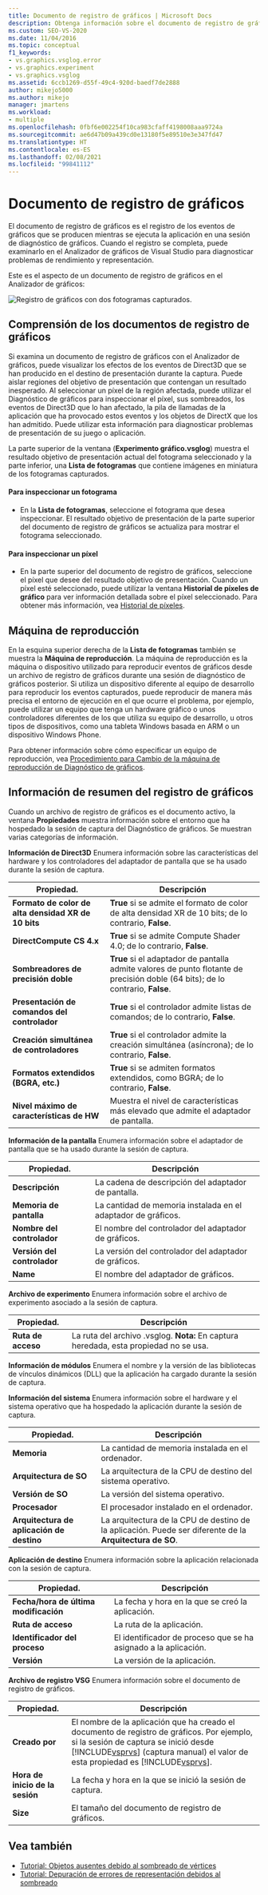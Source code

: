 ```yaml
---
title: Documento de registro de gráficos | Microsoft Docs
description: Obtenga información sobre el documento de registro de gráficos en Visual Studio, el cual registra los eventos de gráficos que se producen mientras se ejecuta una aplicación en una sesión de diagnóstico de gráficos.
ms.custom: SEO-VS-2020
ms.date: 11/04/2016
ms.topic: conceptual
f1_keywords:
- vs.graphics.vsglog.error
- vs.graphics.experiment
- vs.graphics.vsglog
ms.assetid: 6ccb1269-d55f-49c4-920d-baedf7de2888
author: mikejo5000
ms.author: mikejo
manager: jmartens
ms.workload:
- multiple
ms.openlocfilehash: 0fbf6e002254f10ca983cfaff4198008aaa9724a
ms.sourcegitcommit: ae6d47b09a439cd0e13180f5e89510e3e347fd47
ms.translationtype: HT
ms.contentlocale: es-ES
ms.lasthandoff: 02/08/2021
ms.locfileid: "99841112"
---
```

# <a name="graphics-log-document"></a>Documento de registro de gráficos
El documento de registro de gráficos es el registro de los eventos de gráficos que se producen mientras se ejecuta la aplicación en una sesión de diagnóstico de gráficos. Cuando el registro se completa, puede examinarlo en el Analizador de gráficos de Visual Studio para diagnosticar problemas de rendimiento y representación.

 Este es el aspecto de un documento de registro de gráficos en el Analizador de gráficos:

 ![Registro de gráficos con dos fotogramas capturados.](media/gfx_diag_demo_graphics_log_orientation.png "gfx_diag_demo_graphics_log_orientation")

## <a name="understanding-graphics-log-documents"></a>Comprensión de los documentos de registro de gráficos
 Si examina un documento de registro de gráficos con el Analizador de gráficos, puede visualizar los efectos de los eventos de Direct3D que se han producido en el destino de presentación durante la captura. Puede aislar regiones del objetivo de presentación que contengan un resultado inesperado. Al seleccionar un píxel de la región afectada, puede utilizar el Diagnóstico de gráficos para inspeccionar el píxel, sus sombreados, los eventos de Direct3D que lo han afectado, la pila de llamadas de la aplicación que ha provocado estos eventos y los objetos de DirectX que los han admitido. Puede utilizar esta información para diagnosticar problemas de presentación de su juego o aplicación.

 La parte superior de la ventana (**Experimento gráfico.vsglog**) muestra el resultado objetivo de presentación actual del fotograma seleccionado y la parte inferior, una **Lista de fotogramas** que contiene imágenes en miniatura de los fotogramas capturados.

#### <a name="to-inspect-a-frame"></a>Para inspeccionar un fotograma

- En la **Lista de fotogramas**, seleccione el fotograma que desea inspeccionar. El resultado objetivo de presentación de la parte superior del documento de registro de gráficos se actualiza para mostrar el fotograma seleccionado.

#### <a name="to-inspect-a-pixel"></a>Para inspeccionar un píxel

- En la parte superior del documento de registro de gráficos, seleccione el píxel que desee del resultado objetivo de presentación. Cuando un píxel esté seleccionado, puede utilizar la ventana **Historial de píxeles de gráfico** para ver información detallada sobre el píxel seleccionado. Para obtener más información, vea [Historial de píxeles](graphics-pixel-history.md).

## <a name="playback-machine"></a>Máquina de reproducción
 En la esquina superior derecha de la **Lista de fotogramas** también se muestra la **Máquina de reproducción**. La máquina de reproducción es la máquina o dispositivo utilizado para reproducir eventos de gráficos desde un archivo de registro de gráficos durante una sesión de diagnóstico de gráficos posterior. Si utiliza un dispositivo diferente al equipo de desarrollo para reproducir los eventos capturados, puede reproducir de manera más precisa el entorno de ejecución en el que ocurre el problema, por ejemplo, puede utilizar un equipo que tenga un hardware gráfico o unos controladores diferentes de los que utiliza su equipo de desarrollo, u otros tipos de dispositivos, como una tableta Windows basada en ARM o un dispositivo Windows Phone.

 Para obtener información sobre cómo especificar un equipo de reproducción, vea [Procedimiento para Cambio de la máquina de reproducción de Diagnóstico de gráficos](how-to-change-the-graphics-diagnostics-playback-machine.md).

## <a name="graphics-log-summary-information"></a>Información de resumen del registro de gráficos
 Cuando un archivo de registro de gráficos es el documento activo, la ventana **Propiedades** muestra información sobre el entorno que ha hospedado la sesión de captura del Diagnóstico de gráficos. Se muestran varias categorías de información.

 **Información de Direct3D** Enumera información sobre las características del hardware y los controladores del adaptador de pantalla que se ha usado durante la sesión de captura.

|Propiedad.|Descripción|
|--------------|-----------------|
|**Formato de color de alta densidad XR de 10 bits**|**True** si se admite el formato de color de alta densidad XR de 10 bits; de lo contrario, **False**.|
|**DirectCompute CS 4.x**|**True** si se admite Compute Shader 4.0; de lo contrario, **False**.|
|**Sombreadores de precisión doble**|**True** si el adaptador de pantalla admite valores de punto flotante de precisión doble (64 bits); de lo contrario, **False**.|
|**Presentación de comandos del controlador**|**True** si el controlador admite listas de comandos; de lo contrario, **False**.|
|**Creación simultánea de controladores**|**True** si el controlador admite la creación simultánea (asíncrona); de lo contrario, **False**.|
|**Formatos extendidos (BGRA, etc.)**|**True** si se admiten formatos extendidos, como BGRA; de lo contrario, **False**.|
|**Nivel máximo de características de HW**|Muestra el nivel de características más elevado que admite el adaptador de pantalla.|

 **Información de la pantalla** Enumera información sobre el adaptador de pantalla que se ha usado durante la sesión de captura.

|Propiedad.|Descripción|
|--------------|-----------------|
|**Descripción**|La cadena de descripción del adaptador de pantalla.|
|**Memoria de pantalla**|La cantidad de memoria instalada en el adaptador de gráficos.|
|**Nombre del controlador**|El nombre del controlador del adaptador de gráficos.|
|**Versión del controlador**|La versión del controlador del adaptador de gráficos.|
|**Name**|El nombre del adaptador de gráficos.|

 **Archivo de experimento** Enumera información sobre el archivo de experimento asociado a la sesión de captura.

|Propiedad.|Descripción|
|--------------|-----------------|
|**Ruta de acceso**|La ruta del archivo .vsglog. **Nota:**  En captura heredada, esta propiedad no se usa.|

 **Información de módulos** Enumera el nombre y la versión de las bibliotecas de vínculos dinámicos (DLL) que la aplicación ha cargado durante la sesión de captura.

 **Información del sistema** Enumera información sobre el hardware y el sistema operativo que ha hospedado la aplicación durante la sesión de captura.

|Propiedad.|Descripción|
|--------------|-----------------|
|**Memoria**|La cantidad de memoria instalada en el ordenador.|
|**Arquitectura de SO**|La arquitectura de la CPU de destino del sistema operativo.|
|**Versión de SO**|La versión del sistema operativo.|
|**Procesador**|El procesador instalado en el ordenador.|
|**Arquitectura de aplicación de destino**|La arquitectura de la CPU de destino de la aplicación. Puede ser diferente de la **Arquitectura de SO**.|

 **Aplicación de destino** Enumera información sobre la aplicación relacionada con la sesión de captura.

|Propiedad.|Descripción|
|--------------|-----------------|
|**Fecha/hora de última modificación**|La fecha y hora en la que se creó la aplicación.|
|**Ruta de acceso**|La ruta de la aplicación.|
|**Identificador del proceso**|El identificador de proceso que se ha asignado a la aplicación.|
|**Versión**|La versión de la aplicación.|

 **Archivo de registro VSG** Enumera información sobre el documento de registro de gráficos.

| Propiedad. | Descripción |
|------------------------| - |
| **Creado por** | El nombre de la aplicación que ha creado el documento de registro de gráficos. Por ejemplo, si la sesión de captura se inició desde [!INCLUDE[vsprvs](../../code-quality/includes/vsprvs_md.md)] (captura manual) el valor de esta propiedad es [!INCLUDE[vsprvs](../../code-quality/includes/vsprvs_md.md)]. |
| **Hora de inicio de la sesión** | La fecha y hora en la que se inició la sesión de captura. |
| **Size** | El tamaño del documento de registro de gráficos. |

## <a name="see-also"></a>Vea también
- [Tutorial: Objetos ausentes debido al sombreado de vértices](walkthrough-missing-objects-due-to-vertex-shading.md)
- [Tutorial: Depuración de errores de representación debidos al sombreado](walkthrough-debugging-rendering-errors-due-to-shading.md)